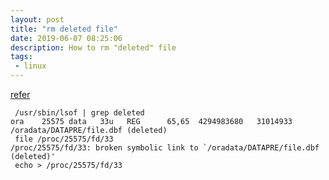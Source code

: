 ```yaml
---
layout: post
title: "rm deleted file"
date: 2019-06-07 08:25:06
description: How to rm "deleted" file
tags:
 - linux
---
```


[refer](https://access.redhat.com/solutions/2316)

```
 /usr/sbin/lsof | grep deleted
ora    25575 data   33u   REG      65,65  4294983680   31014933 /oradata/DATAPRE/file.dbf (deleted)
 file /proc/25575/fd/33
/proc/25575/fd/33: broken symbolic link to `/oradata/DATAPRE/file.dbf (deleted)'
 echo > /proc/25575/fd/33
```
